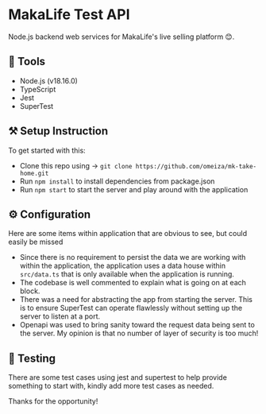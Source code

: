 # MakaLife Test API
Node.js backend web services for MakaLife's live selling platform 😊.

## 🧰 Tools
-   Node.js (v18.16.0)
-   TypeScript
-   Jest
-   SuperTest

## ⚒️ Setup Instruction
To get started with this:

-   Clone this repo using -> `git clone https://github.com/omeiza/mk-take-home.git`
-   Run `npm install` to install dependencies from package.json
-   Run `npm start` to start the server and play around with the application

## ⚙️ Configuration
Here are some items within application that are obvious to see, but could easily be missed
-   Since there is no requirement to persist the data we are working with within the application, the application uses a data house within `src/data.ts` that is only available when the application is running.
-   The codebase is well commented to explain what is going on at each block.
-   There was a need for abstracting the app from starting the server. This is to ensure SuperTest can operate flawlessly without setting up the server to listen at a port.
-   Openapi was used to bring sanity toward the request data being sent to the server. My opinion is that no number of layer of security is too much!

## 🏃 Testing
There are some test cases using jest and supertest to help provide something to start with, kindly add more test cases as needed.

Thanks for the opportunity!